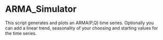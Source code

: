 # ARMA_Simulator
This script generates and plots an ARMA(P,Q) time series. Optionally you can add a linear trend, seasonality of your choosing and starting values for the time series.
